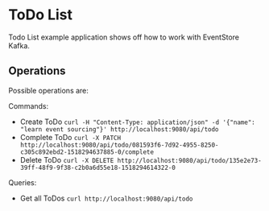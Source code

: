 # ToDo List
Todo List example application shows off how to work with EventStore Kafka.

## Operations
Possible operations are:

Commands:
* Create ToDo `curl -H "Content-Type: application/json" -d '{"name": "learn event sourcing"}' http://localhost:9080/api/todo`
* Complete ToDo `curl -X PATCH http://localhost:9080/api/todo/081593f6-7d92-4955-8250-c305c892ebd2-1518294637885-0/complete`
* Delete ToDo `curl -X DELETE http://localhost:9080/api/todo/135e2e73-39ff-48f9-9f38-c2b0a6d55e18-1518294614322-0`

Queries:
* Get all ToDos `curl http://localhost:9080/api/todo`